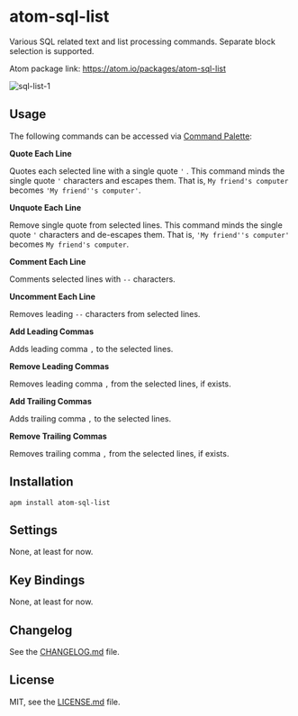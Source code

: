 # atom-sql-list

Various SQL related text and list processing commands.
Separate block selection is supported.

Atom package link:
https://atom.io/packages/atom-sql-list

![sql-list-1](https://cloud.githubusercontent.com/assets/2071639/13898959/06d57d4a-edeb-11e5-8995-9e5d8a38c03d.gif)

## Usage

The following commands can be accessed via [Command Palette](https://atom.io/docs/latest/getting-started-atom-basics#command-palette):

**Quote Each Line**

Quotes each selected line with a single quote `'` .
This command minds the single quote `'` characters and escapes them.
That is, `My friend's computer` becomes `'My friend''s computer'`.

**Unquote Each Line**

Remove single quote from selected lines.
This command minds the single quote `'` characters and de-escapes them.
That is, `'My friend''s computer'` becomes `My friend's computer`.

**Comment Each Line**

Comments selected lines with `--` characters.

**Uncomment Each Line**

Removes leading `--` characters from selected lines.

**Add Leading Commas**

Adds leading comma `,` to the selected lines.

**Remove Leading Commas**

Removes leading comma `,` from the selected lines, if exists.

**Add Trailing Commas**

Adds trailing comma `,` to the selected lines.

**Remove Trailing Commas**

Removes trailing comma `,` from the selected lines, if exists.


## Installation

```
apm install atom-sql-list
```

## Settings

None, at least for now.

## Key Bindings

None, at least for now.

## Changelog

See the [CHANGELOG.md](CHANGELOG.md) file.

## License

MIT, see the [LICENSE.md](LICENSE.md) file.
